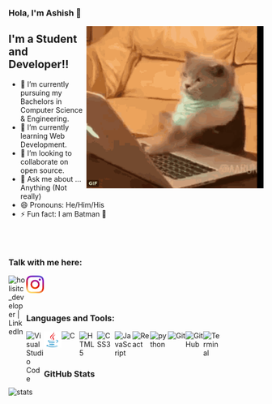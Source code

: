 ### Hola, I'm Ashish  🤙

 <img align="right" alt="GIF" src="https://github.com/AshishKushaj/AshishKushaj/blob/main/media/catso.gif?raw=true" width="350" height="320" />


## I'm a Student and Developer!!
- 🔭 I’m currently pursuing my Bachelors in Computer Science & Engineering.
- 🌱 I’m currently learning Web Development.
- 👯 I’m looking to collaborate on open source.
- 💬 Ask me about ... Anything (Not really)
- 😄 Pronouns: He/Him/His
- ⚡ Fun fact: I am Batman 🧛

<br />
 
<br />

### Talk with me here:
[<img align="left" alt="holisitc_developer | LinkedIn" width="35px" src="https://github.com/AshishKushaj/AshishKushaj_bu/blob/main/media/768px-LinkedIn_logo_initials.png?raw=true" />][linkedin]

[<img align="left" alt="holisitc_developer | Instagram" width="35px" src="https://github.com/AshishKushaj/AshishKushaj/blob/main/media/instagram.png?raw=true" />][instagram]


<br />
<br />
<br />

### Languages and Tools:

<img align="left" alt="Visual Studio Code" width="35px" src="https://github.com/AshishKushaj/AshishKushaj_bu/blob/main/media/visual-studio-code.png?raw=true" />

<img align="left" alt="Java" width="35px" src="https://github.com/AshishKushaj/AshishKushaj/blob/main/media/Java-Emblem.jpg?raw=true" />

<img align="left" alt="C" width="35px" src="https://github.com/AshishKushaj/AshishKushaj_bu/blob/main/media/C_Programming_Language.svg.png?raw=true" />


<img align="left" alt="HTML5" width="35px" src="https://github.com/AshishKushaj/AshishKushaj_bu/blob/main/media/html.png?raw=true" />

<img align="left" alt="CSS3" width="35px" src="https://github.com/AshishKushaj/AshishKushaj_bu/blob/main/media/css.png?raw=true" />

<img align="left" alt="JavaScript" width="35px" src="https://github.com/AshishKushaj/AshishKushaj_bu/blob/main/media/javascript.png?raw=true" />

<img align="left" alt="React" width="35px" src="https://github.com/AshishKushaj/AshishKushaj_bu/blob/main/media/react.png?raw=true" />

<img align="left" alt="python" width="35px" src="https://github.com/AshishKushaj/AshishKushaj_bu/blob/main/media/python.png?raw=true" />

<img align="left" alt="Git" width="35px" src="https://github.com/AshishKushaj/AshishKushaj_bu/blob/main/media/git.png?raw=true" />

<img align="left" alt="GitHub" width="35px" src="https://github.com/AshishKushaj/AshishKushaj_bu/blob/main/media/GitHub-Mark.png?raw=true" />


<img align="left" alt="Terminal" width="35px" src="https://github.com/AshishKushaj/AshishKushaj_bu/blob/main/media/terminal.png?raw=true" />

<br />
<br />
<br />



  ### GitHub Stats

  <img align="left" alt="stats" src="https://github-readme-stats.vercel.app/api?username=AshishKushaj&&show_icons=true&title_color=ffffff&icon_color=bb2acf&text_color=daf7dc&bg_color=151515" />



[instagram]: https://www.instagram.com/ashishkushaj/
[linkedin]: https://www.linkedin.com/in/ashish-kushaj-20a49118a/
